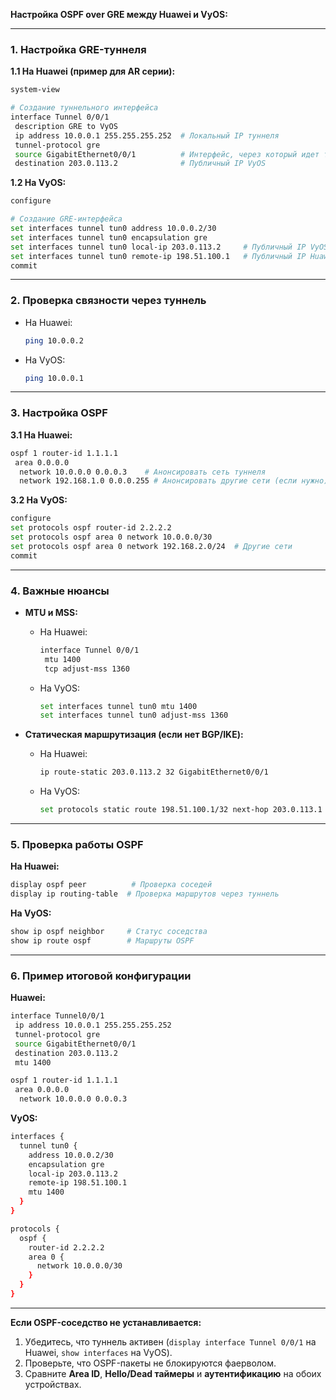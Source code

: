 **Настройка OSPF over GRE между Huawei и VyOS:**

---

### **1. Настройка GRE-туннеля**

**1.1 На Huawei (пример для AR серии):**
```bash
system-view

# Создание туннельного интерфейса
interface Tunnel 0/0/1
 description GRE to VyOS
 ip address 10.0.0.1 255.255.255.252  # Локальный IP туннеля
 tunnel-protocol gre
 source GigabitEthernet0/0/1          # Интерфейс, через который идет туннель
 destination 203.0.113.2              # Публичный IP VyOS
```

**1.2 На VyOS:**
```bash
configure

# Создание GRE-интерфейса
set interfaces tunnel tun0 address 10.0.0.2/30
set interfaces tunnel tun0 encapsulation gre
set interfaces tunnel tun0 local-ip 203.0.113.2     # Публичный IP VyOS
set interfaces tunnel tun0 remote-ip 198.51.100.1   # Публичный IP Huawei
commit
```

---

### **2. Проверка связности через туннель**
- На Huawei:
  ```bash
  ping 10.0.0.2
  ```
- На VyOS:
  ```bash
  ping 10.0.0.1
  ```

---

### **3. Настройка OSPF**

**3.1 На Huawei:**
```bash
ospf 1 router-id 1.1.1.1
 area 0.0.0.0
  network 10.0.0.0 0.0.0.3    # Анонсировать сеть туннеля
  network 192.168.1.0 0.0.0.255 # Анонсировать другие сети (если нужно)
```

**3.2 На VyOS:**
```bash
configure
set protocols ospf router-id 2.2.2.2
set protocols ospf area 0 network 10.0.0.0/30
set protocols ospf area 0 network 192.168.2.0/24  # Другие сети
commit
```

---

### **4. Важные нюансы**

- **MTU и MSS:**
  - На Huawei:
    ```bash
    interface Tunnel 0/0/1
     mtu 1400
     tcp adjust-mss 1360
    ```
  - На VyOS:
    ```bash
    set interfaces tunnel tun0 mtu 1400
    set interfaces tunnel tun0 adjust-mss 1360
    ```

- **Статическая маршрутизация (если нет BGP/IKE):**
  - На Huawei:
    ```bash
    ip route-static 203.0.113.2 32 GigabitEthernet0/0/1
    ```
  - На VyOS:
    ```bash
    set protocols static route 198.51.100.1/32 next-hop 203.0.113.1
    ```

---

### **5. Проверка работы OSPF**

**На Huawei:**
```bash
display ospf peer          # Проверка соседей
display ip routing-table  # Проверка маршрутов через туннель
```

**На VyOS:**
```bash
show ip ospf neighbor     # Статус соседства
show ip route ospf        # Маршруты OSPF
```

---

### **6. Пример итоговой конфигурации**

**Huawei:**
```bash
interface Tunnel0/0/1
 ip address 10.0.0.1 255.255.255.252
 tunnel-protocol gre
 source GigabitEthernet0/0/1
 destination 203.0.113.2
 mtu 1400

ospf 1 router-id 1.1.1.1
 area 0.0.0.0
  network 10.0.0.0 0.0.0.3
```

**VyOS:**
```bash
interfaces {
  tunnel tun0 {
    address 10.0.0.2/30
    encapsulation gre
    local-ip 203.0.113.2
    remote-ip 198.51.100.1
    mtu 1400
  }
}

protocols {
  ospf {
    router-id 2.2.2.2
    area 0 {
      network 10.0.0.0/30
    }
  }
}
```

---

**Если OSPF-соседство не устанавливается:**
1. Убедитесь, что туннель активен (`display interface Tunnel 0/0/1` на Huawei, `show interfaces` на VyOS).
2. Проверьте, что OSPF-пакеты не блокируются фаерволом.
3. Сравните **Area ID**, **Hello/Dead таймеры** и **аутентификацию** на обоих устройствах.

